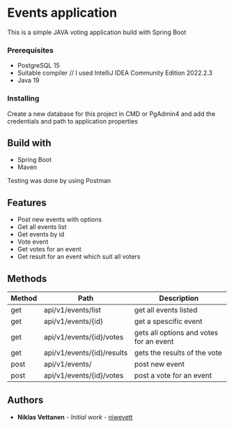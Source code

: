 # Events application

This is a simple JAVA voting application build with Spring Boot


### Prerequisites

* PostgreSQL 15
* Suitable compiler // I used IntelliJ IDEA Community Edition 2022.2.3
* Java 19

### Installing

Create a new database for this project in CMD or PgAdmin4 and add the credentials and path to application properties

## Build with

* Spring Boot
* Maven

Testing was done by using Postman


## Features

* Post new events with options
* Get all events list
* Get events by id
* Vote event
* Get votes for an event
* Get result for an event which suit all voters

## Methods


| **Method** | **Path**                   | **Description**                         |
|------------|----------------------------|-----------------------------------------|
| get        | api/v1/events/list         | get all events listed                   |
| get        | api/v1/events/{id}         | get a spescific event                   |
| get        | api/v1/events/{id}/votes   | gets all options and votes for an event |
| get        | api/v1/events/{id}/results | gets the results of the vote            |
| post       | api/v1/events/             | post new event                          |
| post       | api/v1/events/{id}/votes   | post a vote for an event                |


## Authors

* **Niklas Vettanen** - *Initial work* - [niwevett](https://github.com/niwevett)


